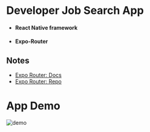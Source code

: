 # Developer Job Search App
- #### React Native framework
- #### Expo-Router

## Notes

- [Expo Router: Docs](https://expo.github.io/router)
- [Expo Router: Repo](https://github.com/expo/router)

# App Demo

![demo](https://github.com/guddushah/Developer-Job-Search-App-ReactNative/assets/40028193/6fd4b6b7-8191-4096-9ff5-bc4d04173c1e=250x250)
